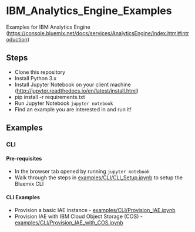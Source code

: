 # IBM_Analytics_Engine_Examples
Examples for IBM Analytics Engine (https://console.bluemix.net/docs/services/AnalyticsEngine/index.html#introduction)

## Steps

- Clone this repository
- Install Python 3.x
- Install Jupyter Notebook on your client machine (http://jupyter.readthedocs.io/en/latest/install.html)
- pip install -r requirements.txt
- Run Jupyter Notebook `jupyter notebook`
- Find an example you are interested in and run it!

## Examples

### CLI

#### Pre-requisites

- In the browser tab opened by running `jupyter notebook`
- Walk through the steps in [examples/CLI/CLI_Setup.ipynb](./examples/CLI/CLI_Setup.ipynb) to setup the Bluemix CLI

#### CLI Examples

- Provision a basic IAE instance - [examples/CLI/Provision_IAE.ipynb](./examples/CLI/Provision_IAE.ipynb)
- Provision IAE with IBM Cloud Object Storage (COS) - [examples/CLI/Provision_IAE_with_COS.ipynb](./examples/CLI/Provision_IAE_with_COS.ipynb)

